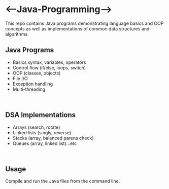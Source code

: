 # <--Java-Programming-->
This repo contains Java programs demonstrating language basics and OOP concepts as well as implementations of common data structures and algorithms.
<br>
<h2>Java Programs</h2>
<ul>
  <li>Basics syntax, variables, operators</li>
  <li>Control flow (if/else, loops, switch)
</li>
  <li>OOP (classes, objects)
</li>
  <li>File I/O
</li>
  <li>Exception handling
</li>
  <li>Multi-threading
</li>
</ul>
<br>
<h2>DSA Implementations
</h2>
<ul>
  <li>Arrays (search, rotate)</li>
  <li>Linked lists (singly, reverse)
</li>
  <li>Stacks (array, balanced parens check)
</li>
  <li>Queues (array, linked list)...etc
</li>
</ul>
<br>
<h2>Usage</h2>
Compile and run the Java files from the command line.


